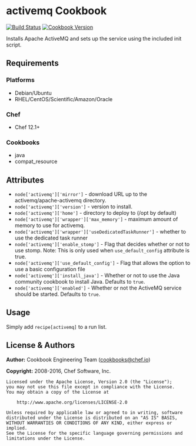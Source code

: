# activemq Cookbook

[![Build Status](https://travis-ci.org/chef-cookbooks/activemq.svg?branch=master)](https://travis-ci.org/chef-cookbooks/activemq) [![Cookbook Version](https://img.shields.io/cookbook/v/activemq.svg)](https://supermarket.chef.io/cookbooks/activemq)

Installs Apache ActiveMQ and sets up the service using the included init script.

## Requirements

### Platforms

- Debian/Ubuntu
- RHEL/CentOS/Scientific/Amazon/Oracle

### Chef

- Chef 12.1+

### Cookbooks

- java
- compat_resource

## Attributes

- `node['activemq']['mirror']` - download URL up to the activemq/apache-activemq directory.
- `node['activemq']['version']` - version to install.
- `node['activemq']['home']` - directory to deploy to (/opt by default)
- `node['activemq']['wrapper']['max_memory']` - maximum amount of memory to use for activemq.
- `node['activemq']['wrapper']['useDedicatedTaskRunner']` - whether to use the dedicated task runner
- `node['activemq']['enable_stomp']` - Flag that decides whether or not to use stomp. Note: This is only used when `use_default_config` attribute is true.
- `node['activemq']['use_default_config']` - Flag that allows the option to use a basic configuration file
- `node['activemq']['install_java']` - Whether or not to use the Java community cookbook to install Java. Defaults to `true`.
- `node['activemq']['enabled']` - Whether or not the ActiveMQ service should be started. Defaults to `true`.

## Usage

Simply add `recipe[activemq]` to a run list.

## License & Authors

**Author:** Cookbook Engineering Team ([cookbooks@chef.io](mailto:cookbooks@chef.io))

**Copyright:** 2008-2016, Chef Software, Inc.

```
Licensed under the Apache License, Version 2.0 (the "License");
you may not use this file except in compliance with the License.
You may obtain a copy of the License at

    http://www.apache.org/licenses/LICENSE-2.0

Unless required by applicable law or agreed to in writing, software
distributed under the License is distributed on an "AS IS" BASIS,
WITHOUT WARRANTIES OR CONDITIONS OF ANY KIND, either express or implied.
See the License for the specific language governing permissions and
limitations under the License.
```
